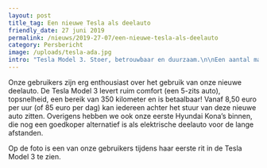 ```yaml
---
layout: post
title_tag: Een nieuwe Tesla als deelauto
friendly_date: 27 juni 2019
permalink: /nieuws/2019-27-07/een-nieuwe-tesla-als-deelauto
category: Persbericht
image: /uploads/tesla-ada.jpg
intro: "Tesla Model 3. Stoer, betrouwbaar en duurzaam.\n\nEen aantal maanden geleden hebben we onze derde Tesla toegevoegd aan de collectie deelauto´s van EasyDriving. In de afgelopen maanden hebben wij ervaring opgedaan met deze\_gloednieuwe Tesla Model 3."
---
```

Onze gebruikers zijn erg enthousiast over het gebruik van onze nieuwe deelauto. De Tesla Model 3 levert ruim comfort (een 5-zits auto), topsnelheid, een bereik van 350 kilometer en is betaalbaar! Vanaf 8,50 euro per uur (of 85 euro per dag) kan iedereen achter het stuur van deze nieuwe auto zitten. Overigens hebben we ook onze eerste Hyundai Kona’s binnen, die nog een goedkoper alternatief is als elektrische deelauto voor de lange afstanden.

Op de foto is een van onze gebruikers tijdens haar eerste rit in de Tesla Model 3 te zien.

